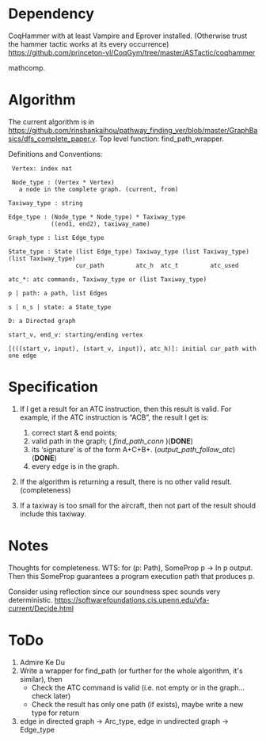 # Dependency
CoqHammer with at least Vampire and Eprover installed. (Otherwise trust the hammer tactic works at its every occurrence) https://github.com/princeton-vl/CoqGym/tree/master/ASTactic/coqhammer

mathcomp.

# Algorithm
The current algorithm is in https://github.com/rinshankaihou/pathway_finding_ver/blob/master/GraphBasics/dfs_complete_paper.v.
Top level function: find_path_wrapper.

Definitions and Conventions:

     Vertex: index nat
     
     Node_type : (Vertex * Vertex)
       a node in the complete graph. (current, from)
        
    Taxiway_type : string

    Edge_type : (Node_type * Node_type) * Taxiway_type
                ((end1, end2), taxiway_name)

    Graph_type : list Edge_type
    
    State_type : State (list Edge_type) Taxiway_type (list Taxiway_type) (list Taxiway_type) 
                       cur_path         atc_h  atc_t         atc_used
                       
    atc_*: atc commands, Taxiway_type or (list Taxiway_type)
    
    p | path: a path, list Edges
    
    s | n_s | state: a State_type

    D: a Directed graph
    
    start_v, end_v: starting/ending vertex
    
    [(((start_v, input), (start_v, input)), atc_h)]: initial cur_path with one edge


# Specification
1. If I get a result for an ATC instruction, then this result is valid. For example, if the ATC instruction is “ACB”, the result I get is:
   1. correct start & end points; 
   2. valid path in the graph; ( *find_path_conn* )(**DONE**)
   3. its ‘signature’ is of the form A+C+B+. (*output_path_follow_atc*)(**DONE**)
   4. every edge is in the graph.

2. If the algorithm is returning a result, there is no other valid result. (completeness)
3. If a taxiway is too small for the aircraft, then not part of the result should include this taxiway.

# Notes
Thoughts for completeness. WTS: for (p: Path), SomeProp p -> In p output.
Then this SomeProp guarantees a program execution path that produces p. 

Consider using reflection since our soundness spec sounds very deterministic.
https://softwarefoundations.cis.upenn.edu/vfa-current/Decide.html

# ToDo
1. Admire Ke Du
2. Write a wrapper for find_path (or further for the whole algorithm, it's similar), then 
     - Check the ATC command is valid (i.e. not empty or in the graph... check later)
     - Check the result has only one path (if exists), maybe write a new type for return
3. edge in directed graph -> Arc_type, edge in undirected graph -> Edge_type
